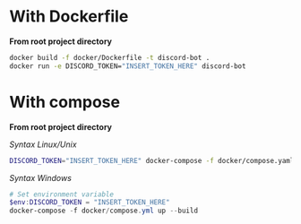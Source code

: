 # With Dockerfile
__From root project directory__

```bash
docker build -f docker/Dockerfile -t discord-bot .
docker run -e DISCORD_TOKEN="INSERT_TOKEN_HERE" discord-bot
```

# With compose
__From root project directory__

*Syntax Linux/Unix*

```bash
DISCORD_TOKEN="INSERT_TOKEN_HERE" docker-compose -f docker/compose.yaml up --build
```

*Syntax Windows*

```powershell
# Set environment variable
$env:DISCORD_TOKEN = "INSERT_TOKEN_HERE"
docker-compose -f docker/compose.yml up --build
```